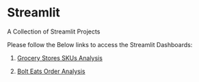 # Streamlit
A Collection of Streamlit Projects

Please follow the Below links to access the Streamlit Dashboards: 

1) [Grocery Stores SKUs Analysis](https://bolt-sku-analysis.streamlit.app/) 

2) [Bolt Eats Order Analysis](https://bolt-orders-analysis.streamlit.app/) 

